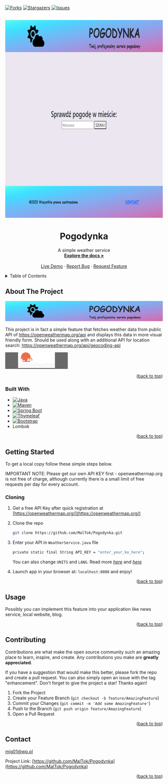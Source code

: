 <a name="readme-top"></a>

[![Forks][forks-shield]][forks-url]
[![Stargazers][stars-shield]][stars-url]
[![Issues][issues-shield]][issues-url]

<!-- PROJECT LOGO -->
<br />
<div style="text-align: center">
  <a href="https://github.com/MalTok/Pogodynka">
    <img src="images/logo.png" alt="Logo" width="800" height="632">
  </a>

<h1 style="text-align: center">Pogodynka</h1>

  <p>
    A simple weather service
   <br />
    <a href="https://github.com/MalTok/Pogodynka"><strong>Explore the docs »</strong></a>
    <br />
    <br />
    <a href="https://youtu.be/_tduqGs1Pjc">Live Demo</a>
    ·
    <a href="https://github.com/MalTok/Pogodynka/issues">Report Bug</a>
    ·
    <a href="https://github.com/MalTok/Pogodynka/issues">Request Feature</a>
  </p>
</div>

<!-- TABLE OF CONTENTS -->
<details>
  <summary>Table of Contents</summary>
  <ol>
    <li>
      <a href="#about-the-project">About The Project</a>
      <ul>
        <li><a href="#built-with">Built With</a></li>
      </ul>
    </li>
    <li>
      <a href="#getting-started">Getting Started</a>
      <ul>
        <li><a href="#cloning">Cloning</a></li>
      </ul>
    </li>
    <li><a href="#usage">Usage</a></li>
    <li><a href="#contributing">Contributing</a></li>
    <li><a href="#contact">Contact</a></li>
  </ol>
</details>

<!-- ABOUT THE PROJECT -->

## About The Project

[![Product Name Screen Shot][product-screenshot]](https://github.com/MalTok/Pogodynka)

This project is in fact a simple feature that fetches weather data from public API of https://openweathermap.org/api and
displays this data in more visual friendly form.
Should be used along with an additional API for location search: https://openweathermap.org/api/geocoding-api

<div style="display: flex; background-color: dimgray; justify-content: center; width: 200px">
<a href="https://openweathermap.org">
   <img style="height: 50px" src="images/owm_logo_white_cropped.png" alt="openweathermap logo"/>
</a>
</div>

<p style="text-align: right">(<a href="#readme-top">back to top</a>)</p>

### Built With

- [![Java][Java.com]][Java-url]
- [![Maven][Maven.apache.org]][Maven-url]
- [![Spring Boot][Spring.io]][Spring-url]
- [![Thymeleaf][Thymeleaf.org]][Thymeleaf-url]
- [![Bootstrap][Bootstrap.com]][Bootstrap-url]
- Lombok

<p style="text-align: right">(<a href="#readme-top">back to top</a>)</p>

<!-- GETTING STARTED -->

## Getting Started

To get a local copy follow these simple steps below.

IMPORTANT NOTE: Please get our own API KEY first - openweathermap.org is not free of charge, although currently there is
a small limit of free requests per day for every account.

### Cloning

1. Get a free API Key after quick registration at [https://openweathermap.org/](https://openweathermap.org/)
2. Clone the repo
   ```sh
   git clone https://github.com/MalTok/Pogodynka.git
   ```
3. Enter your API in `WeatherService.java` file
   ```sh
   private static final String API_KEY = "enter_your_ke_here";
   ```
   You can also change `UNITS` and `LANG`.
   Read more [_here_](https://openweathermap.org/api/one-call-3#data) and [
   _here_](https://openweathermap.org/api/one-call-3#multi)

4. Launch app in your browser at: `localhost:8080` and enjoy!

<p style="text-align: right">(<a href="#readme-top">back to top</a>)</p>

<!-- USAGE EXAMPLES -->

## Usage

Possibly you can implement this feature into your application like news service, local website, blog.

<p style="text-align: right">(<a href="#readme-top">back to top</a>)</p>

<!-- CONTRIBUTING -->

## Contributing

Contributions are what make the open source community such an amazing place to learn, inspire, and create. Any
contributions you make are **greatly appreciated**.

If you have a suggestion that would make this better, please fork the repo and create a pull request. You can also
simply open an issue with the tag "enhancement".
Don't forget to give the project a star! Thanks again!

1. Fork the Project
2. Create your Feature Branch (`git checkout -b feature/AmazingFeature`)
3. Commit your Changes (`git commit -m 'Add some AmazingFeature'`)
4. Push to the Branch (`git push origin feature/AmazingFeature`)
5. Open a Pull Request

<p style="text-align: right">(<a href="#readme-top">back to top</a>)</p>

<!-- CONTACT -->

## Contact

mig01@wp.pl

Project Link: [https://github.com/MalTok/Pogodynka](https://github.com/MalTok/Pogodynka)

<p style="text-align: right">(<a href="#readme-top">back to top</a>)</p>

[forks-shield]: https://img.shields.io/github/forks/MalTok/Pogodynka.svg?style=for-the-badge

[forks-url]: https://github.com/MalTok/Pogodynka/network/members

[stars-shield]: https://img.shields.io/github/stars/MalTok/Pogodynka.svg?style=for-the-badge

[stars-url]: https://github.com/MalTok/Pogodynka/stargazers

[issues-shield]: https://img.shields.io/github/issues/MalTok/Pogodynka.svg?style=for-the-badge

[issues-url]: https://github.com/MalTok/Pogodynka/issues

[product-screenshot]: images/pogodynka.png

[Java.com]: https://img.shields.io/badge/Java-%23F80000?style=for-the-badge&logo=oracle

[Java-url]: https://www.java.com

[Maven.apache.org]: https://img.shields.io/badge/Maven-%23C71A36?style=for-the-badge&logo=apachemaven&logoColor=black

[Maven-url]: https://maven.apache.org

[Thymeleaf.org]: https://img.shields.io/badge/Thymeleaf-%23005F0F?style=for-the-badge&logo=thymeleafhttps://img.shields.io/badge/Thymeleaf-%23005F0F?style=for-the-badge&logo=thymeleaf

[Thymeleaf-url]: https://www.thymeleaf.org

[Bootstrap.com]: https://img.shields.io/badge/Bootstrap-563D7C?style=for-the-badge&logo=bootstrap&logoColor=white

[Bootstrap-url]: https://getbootstrap.com

[Spring.io]: https://img.shields.io/badge/Spring%20Boot-%236DB33F?style=for-the-badge&logo=springboot&logoColor=black

[Spring-url]: https://spring.io/projects/spring-boot